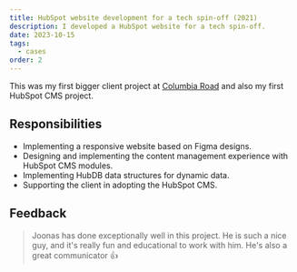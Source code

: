 ```yaml
---
title: HubSpot website development for a tech spin-off (2021)
description: I developed a HubSpot website for a tech spin-off.
date: 2023-10-15
tags:
  - cases
order: 2
---
```


This was my first bigger client project at [Columbia Road](https://www.columbiaroad.com/) and also my first HubSpot CMS project.

## Responsibilities

- Implementing a responsive website based on Figma designs.
- Designing and implementing the content management experience with HubSpot CMS modules.
- Implementing HubDB data structures for dynamic data.
- Supporting the client in adopting the HubSpot CMS.

## Feedback

> Joonas has done exceptionally well in this project. He is such a nice guy, and it's really fun and educational to work with him. He's also a great communicator 👍
